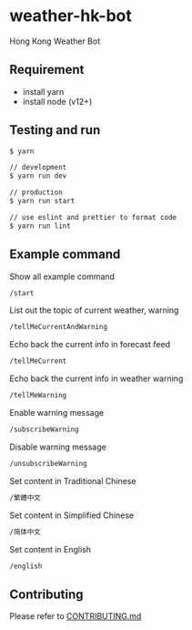 # weather-hk-bot

Hong Kong Weather Bot

## Requirement

- install yarn
- install node (v12+)

## Testing and run

```zsh
$ yarn

// development
$ yarn run dev

// production
$ yarn run start

// use eslint and prettier to format code
$ yarn run lint
```

## Example command

Show all example command

```zsh
/start
```

List out the topic of current weather, warning

```zsh
/tellMeCurrentAndWarning
```

Echo back the current info in forecast feed

```zsh
/tellMeCurrent
```

Echo back the current info in weather warning

```zsh
/tellMeWarning
```

Enable warning message

```zsh
/subscribeWarning
```

Disable warning message

```zsh
/unsubscribeWarning
```

Set content in Traditional Chinese

```zsh
/繁體中文
```

Set content in Simplified Chinese

```zsh
/简体中文
```

Set content in English

```zsh
/english
```

## Contributing

Please refer to [CONTRIBUTING.md](https://github.com/yeukfei02/weather-hk-bot/blob/master/CONTRIBUTING.md)
